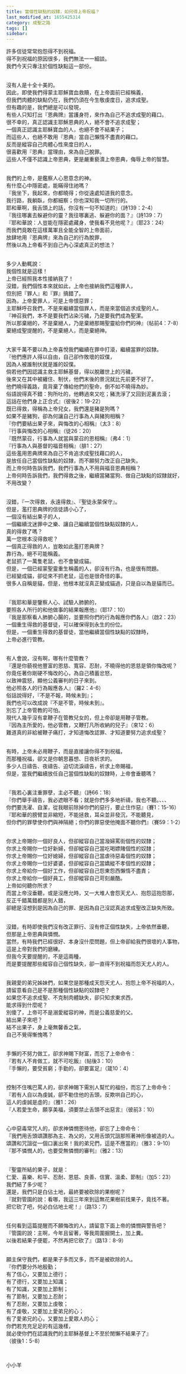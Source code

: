 ```yaml
---
title: 當個性缺點的奴隸，如何得上帝祝福？
last_modified_at: 1655425314
category: 成聖之路
tags: []
sidebar: 
---
```


<p>許多信徒常常抱怨得不到祝福。<br/>
得不到祝福的原因很多，我們無法一一細談。<br/>
我們今天只專注於個性缺點這一部份。</p>
<p><br/>
沒有人是十全十美的。<br/>
因此，即使我們得蒙主耶穌寶血救贖，在上帝面前已經稱義，<br/>
但我們肉體的缺點仍在，我們仍須在今生敬虔度日，追求成聖。<br/>
但有趣的是，我們總是可以發現，<br/>
有些人只知打出『恩典牌』當護身符，來作為自己不追求成聖的藉口。<br/>
很不幸的，真正認識主耶穌恩典的人，絕不會不追求成聖；<br/>
一個真正認識主耶穌寶血的人，也絕不會不結果子；<br/>
而這些人，也絕不敢用『恩典』當自己懶惰不盡責的藉口。<br/>
反而是縱容自己肉體心性來度日的人，<br/>
很喜歡用『恩典』當理由，來為自己脫罪。<br/>
這些人不僅不認識上帝恩典，更是嚴重褻瀆上帝恩典，侮辱上帝的智慧。</p>
<p><br/>
我們的上帝，是鑑察人心思意念的神。<br/>
有什麼心中隱密處，能瞞得住祂嗎？<br/>
『我坐下，我起來，你都曉得；你從遠處知道我的意念。<br/>
我行路，我躺臥，你都細察；你也深知我一切所行的。<br/>
耶和華啊，我舌頭上的話，你沒有一句不知道的』（詩139：2-4）<br/>
『我往哪裏去躲避你的靈？我往哪裏逃、躲避你的面？』（詩139：7）<br/>
『耶和華說：人豈能在隱密處藏身，使我看不見他呢？』（耶23：24）<br/>
而我們竟敢在這樣萬軍且全能全智的上帝面前，<br/>
放肆地用『恩典牌』來為自己的行為脫罪，<br/>
然後以為上帝看不到自己內心深處真正的想法？</p>
<p><br/>
多少人動輒說：<br/>
我個性就是這樣！<br/>
上帝已經照我本性接納我了！<br/>
沒錯，我們個性本來就如此，上帝也接納我們這種罪人，<br/>
但別把『罪人』和『罪』搞錯了。<br/>
因為，上帝愛罪人，可是上帝恨惡罪；<br/>
主耶穌呼召我們，不是來繼續當個罪人，而是來當個追求成聖的人。<br/>
『神召我們，本不是要我們沾染污穢，乃是要我們成為聖潔。<br/>
所以那棄絕的，不是棄絕人，乃是棄絕那賜聖靈給你們的神』（帖前4：7-8）<br/>
棄絕成聖提醒的，不是棄絕人，而是棄絕神。</p>
<p><br/>
大家千萬不要以為上帝喜悅我們繼續在罪中打滾，繼續當罪的奴隸。<br/>
『他們應許人得以自由，自己卻作敗壞的奴僕，<br/>
因為人被誰制伏就是誰的奴僕。<br/>
倘若他們因認識主救主耶穌基督，得以脫離世上的污穢，<br/>
後來又在其中被纏住、制伏，他們末後的景況就比先前更不好了。<br/>
他們曉得義路，竟背棄了傳給他們的聖命，倒不如不曉得為妙。<br/>
俗語說得真不錯：狗所吐的，他轉過來又吃；豬洗淨了又回到泥裏去滾；<br/>
這話在他們身上正合式』（彼後2：19-22）<br/>
既已得救，得稱為上帝兒女，我們還是豬是狗嗎？<br/>
如果不是豬狗，卻為何讓自己行事為人與豬狗相稱？<br/>
『你們要結出果子來，與悔改的心相稱』（太3：8）<br/>
『行事與悔改的心相稱』（徒26：20）<br/>
『既然蒙召，行事為人就當與蒙召的恩相稱』（弗4：1）<br/>
『行事為人與基督的福音相稱』（腓1：27）<br/>
這些濫用恩典牌來為自己不肯追求成聖找藉口的人，<br/>
是放任自己當個性缺點的奴隸，而不願努力改正自己缺失。<br/>
而上帝何時告訴我們，我們行事為人不用與福音恩典相稱？<br/>
上帝何時告訴我們，我們得救之後，繼續當豬當狗、做自己缺點的奴隸就好，<br/>
不用改變？</p>
<p><br/>
沒錯，『一次得救，永遠得救』、『聖徒永蒙保守』。<br/>
但是，濫打恩典牌的信徒請小心了，<br/>
一個沒有結出果子的人，<br/>
一個繼續沈迷罪中之樂、讓自己繼續當個性缺點奴隸的人，<br/>
真的得救了嗎？<br/>
萬一您根本沒得救呢？<br/>
一個真正得救的人，豈敢如此濫打恩典牌？<br/>
靠行為，絕不可能稱義。<br/>
老鼠抓了一萬隻老鼠，也不會變成貓。<br/>
但是，一個已經蒙聖靈重生稱義的人，卻沒有行為，也是很有問題。<br/>
已經變成貓，卻從來不抓老鼠，這也是很奇怪的事。<br/>
很多人自稱是貓，但是，他根本就沒真正變成貓過，只是自以為是貓而已。</p>
<p><br/>
『我耶和華是鑒察人心、試驗人肺腑的，<br/>
要照各人所行的和他做事的結果報應他』（耶17：10）<br/>
『我是那察看人肺腑心腸的，並要照你們的行為報應你們各人』（啟2：23）<br/>
一個重生得救的基督徒，可以確保得到永生的份位。<br/>
但是，一個重生得救的基督徒，當他繼續當個性缺點的奴隸時，<br/>
上帝必進行管教。</p>
<p><br/>
有人會說，沒有啊，哪有什麼管教？<br/>
『還是你藐視他豐富的恩慈、寬容、忍耐，不曉得他的恩慈是領你悔改呢？<br/>
你竟任著你剛硬不悔改的心，為自己積蓄忿怒，<br/>
以致神震怒，顯他公義審判的日子來到。<br/>
他必照各人的行為報應各人』（羅2：4-6）<br/>
俗話說得好，『不是不報，時候未到』；<br/>
我們也可以改成說『不是不管，時候未到』。<br/>
別忘了上帝管教的可怕。<br/>
現代人幾乎沒有拿鞭子在管教兒女的，但上帝卻是用鞭子管教。<br/>
『因為主所愛的，他必管教，又鞭打凡所收納的兒子』（來12：6）<br/>
難道真的非給被鞭子痛打，才知道悔改認罪、才知道要努力追求成聖？</p>
<p><br/>
有時，上帝未必用鞭子，而是直接讓你得不到祝福，<br/>
而那種祝福，卻又是你朝思暮想、日夜祈求的。<br/>
多少人日禱告、夜禱告、迫切流淚禱告，祈求上帝賜福，<br/>
但是，當我們繼續放任自己當個性缺點的奴隸時，上帝會垂聽嗎？</p>
<p><br/>
『我若心裏注重罪孽，主必不聽』（詩66：18）<br/>
『你們舉手禱告，我必遮眼不看；就是你們多多地祈禱，我也不聽。、、、<br/>
你們要洗濯、自潔，從我眼前除掉你們的惡行，要止住作惡』（賽1：15-16）<br/>
『耶和華的膀臂並非縮短，不能拯救，耳朵並非發沉，不能聽見，<br/>
但你們的罪孽使你們與神隔絕；你們的罪惡使他掩面不聽你們』（賽59：1-2）</p>
<p><br/>
你求上帝賜你一個好良人，但卻縱容自己當潑婦罵街個性的奴隸；<br/>
你求上帝賜你一位好新婦，但卻縱容自己當吃喝嫖賭個性的奴隸；<br/>
你求上帝賜你一位好媳婦，但卻縱容自己當虐待惡毒個性的奴隸；<br/>
你求上帝賜你一位好婆婆，但卻縱容自己當嬌縱不孝個性的奴隸；<br/>
你求上帝給你一個好工作，但卻縱容自己怨東怨西懶惰不盡責；<br/>
你求上帝給你一個好員工，但卻縱容自己苛刻嚴酷。<br/>
上帝如何聽你所求？<br/>
而當上帝沒垂聽，或是沒應允時，又一大堆人會怨天尤人、抱怨這抱怨那，<br/>
反正千錯萬錯都是別人錯，<br/>
卻總是沒想到是因為自己的罪、是因為自己沒認真追求成聖改正缺失所致。</p>
<p><br/>
沒錯，有時即使我們沒有改正罪行、沒有修正個性缺失，上帝依然垂聽，<br/>
但那是上帝恩典與憐憫。<br/>
當然，有時我們已經很好、本身沒什麼問題，但上帝卻給我們很壞的人事物，<br/>
這是上帝對我們的磨練。<br/>
但我今天要提醒的，不是這兩種，<br/>
而是要提醒那些縱容自己個性缺失，卻一直得不到祝福而怨天尤人的人。</p>
<p><br/>
我親愛的弟兄姊妹們，如果您是那種成天怨天尤人、抱怨上帝不祝福的人，<br/>
請留意看自己是不是那種個性缺點的奴隸吧？<br/>
如果您不追求成聖、不克制肉體缺失，卻只知求東求西，<br/>
能求得到什麼呢？<br/>
別傻了，上帝可不是溺愛縱容的神，而是公義慈愛的父。<br/>
結出果子來吧？<br/>
結不出果子，身上毫無馨香之氣，<br/>
自己不覺得慚愧嗎？</p>
<p><br/>
手懶的不努力做工，卻求神賜下財富，而忘了上帝命令：<br/>
『若有人不肯做工，就不可吃飯』（帖後3：10）<br/>
『手懶的，要受貧窮；手勤的，卻要富足』（箴10：4）</p>
<p><br/>
控制不住嘴巴罵人的，卻求神賜下需別人幫忙的福份，而忘了上帝命令：<br/>
『若有人自以為虔誠，卻不勒住他的舌頭，反欺哄自己的心，<br/>
這人的虔誠是虛的』（雅1：26）<br/>
『人若愛生命，願享美福，須要禁止舌頭不出惡言』（彼前3：10）</p>
<p><br/>
心中惡毒常咒人的，卻求神憐憫恩待他，卻忘了上帝命令：<br/>
『我們用舌頭頌讚那為主、為父的，又用舌頭咒詛那照著神形像被造的人。<br/>
頌讚和咒詛從一個口裏出來！我的弟兄們，這是不應當的』（雅3：9-10）<br/>
『那不憐憫人的，也要受無憐憫的審判』（雅2：13）</p>
<p><br/>
『聖靈所結的果子，就是：<br/>
仁愛、喜樂、和平、忍耐、恩慈、良善、信實、溫柔、節制』（加5：23）<br/>
我們結了多少呢？<br/>
還是，我們只是白佔土地，最終要被砍除的果樹呢？<br/>
『就對管園的說：看哪，我這三年來到這無花果樹前找果子，竟找不著。<br/>
把它砍了吧，何必白佔地土呢！』（路13：7）</p>
<p><br/>
任何看到這篇提醒而不願悔改的人，請留意下面上帝的憐憫與警告吧？<br/>
『管園的說：主啊，今年且留著，等我周圍掘開土，加上糞。<br/>
以後若結果子便罷，不然再把它砍了』（路13：8-9）</p>
<p><br/>
願主保守我們，都是果子多而又多，而不是被砍除的人。<br/>
『你們要分外地殷勤；<br/>
有了信心，又要加上德行；<br/>
有了德行，又要加上知識；<br/>
有了知識，又要加上節制；<br/>
有了節制，又要加上忍耐；<br/>
有了忍耐，又要加上虔敬；<br/>
有了虔敬，又要加上愛弟兄的心；<br/>
有了愛弟兄的心，又要加上愛眾人的心；<br/>
你們若充充足足的有這幾樣，<br/>
就必使你們在認識我們的主耶穌基督上不至於閒懶不結果子了』<br/>
（彼後1：5-8）</p>
<p> </p>
<p>小小羊<br/>
 </p>
